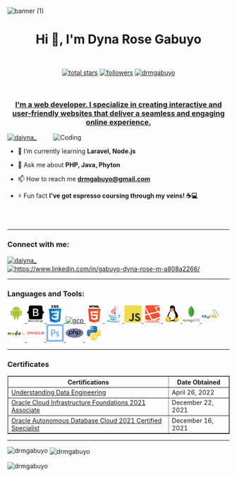 ![banner (1)](https://github.com/drmgabuyo/drmgabuyo/assets/147422759/6aa23acb-caf4-40e8-8e46-616a25ce8759)
<h1 align="center">Hi 👋, I'm Dyna Rose Gabuyo</h1>

<br/>

<!-- Social badges section -->

<p align="center">
  <a href="https://github.com/drmgabuyo?tab=stars">
    <img alt="total stars" title="Total stars on GitHub" src="https://custom-icon-badges.demolab.com/github/stars/drmgabuyo?color=55960c&style=for-the-badge&labelColor=488207&logo=star"/></a>
  <a href="https://github.com/drmgabuyo?tab=followers">
    <img alt="followers" title="Follow me on Github" src="https://custom-icon-badges.demolab.com/github/followers/drmgabuyo?color=236ad3&labelColor=1155ba&style=for-the-badge&logo=person-add&label=Follow&logoColor=white"/></a>

<a href="https://github.com/DenverCoder1/Simple-View-Counter">
  <img src="https://komarev.com/ghpvc/?username=drmgabuyo&label=Profile%20views&color=236ad3&labelColor=1155ba&style=for-the-badge&logo=person-add&label=Profile Views&logoColor=white" alt="drmgabuyo" /> 

 
</p>

<br/>


<h3 align="center">I'm a web developer. I specialize in creating interactive and user-friendly websites that deliver a seamless and engaging online experience.</h3>
<img align="right" alt="Coding" width="400" src="https://camo.githubusercontent.com/0f2df9c6430300192232520a10bc3f09066cee3c6f1205da8490ac2b1d69d9e5/68747470733a2f2f6d69722d73332d63646e2d63662e626568616e63652e6e65742f70726f6a6563745f6d6f64756c65732f646973702f3630313031343131363737303437352e363036386265666634363430612e676966">


<p align="left"> <a href="https://twitter.com/daiyna_" target="blank"><img src="https://img.shields.io/twitter/follow/daiyna_?logo=twitter&style=for-the-badge" alt="daiyna_" /></a> </p>

- 🌱 I’m currently learning **Laravel, Node.js**

- 💬 Ask me about **PHP, Java, Phyton**

- 📫 How to reach me **drmgabuyo@gmail.com**

- ⚡ Fun fact **I've got espresso coursing through my veins! ☕💻**

<br/>
<br/>
<hr/>
<h3 align="left">Connect with me:</h3>
<p align="left">
<a href="https://twitter.com/daiyna_" target="blank"><img align="center" src="https://raw.githubusercontent.com/rahuldkjain/github-profile-readme-generator/master/src/images/icons/Social/twitter.svg" alt="daiyna_" height="30" width="40" /></a>
<a href="https://linkedin.com/in/https://www.linkedin.com/in/gabuyo-dyna-rose-m-a808a2266/" target="blank"><img align="center" src="https://raw.githubusercontent.com/rahuldkjain/github-profile-readme-generator/master/src/images/icons/Social/linked-in-alt.svg" alt="https://www.linkedin.com/in/gabuyo-dyna-rose-m-a808a2266/" height="30" width="40" /></a>
</p>

<hr/>

<h3 align="left">Languages and Tools:</h3>
<p align="left"> <a href="https://developer.android.com" target="_blank" rel="noreferrer"> <img src="https://raw.githubusercontent.com/devicons/devicon/master/icons/android/android-original-wordmark.svg" alt="android" width="40" height="40"/> </a> <a href="https://getbootstrap.com" target="_blank" rel="noreferrer"> <img src="https://raw.githubusercontent.com/devicons/devicon/master/icons/bootstrap/bootstrap-plain-wordmark.svg" alt="bootstrap" width="40" height="40"/> </a> <a href="https://www.w3schools.com/css/" target="_blank" rel="noreferrer"> <img src="https://raw.githubusercontent.com/devicons/devicon/master/icons/css3/css3-original-wordmark.svg" alt="css3" width="40" height="40"/> </a> <a href="https://cloud.google.com" target="_blank" rel="noreferrer"> <img src="https://www.vectorlogo.zone/logos/google_cloud/google_cloud-icon.svg" alt="gcp" width="40" height="40"/> </a> <a href="https://www.w3.org/html/" target="_blank" rel="noreferrer"> <img src="https://raw.githubusercontent.com/devicons/devicon/master/icons/html5/html5-original-wordmark.svg" alt="html5" width="40" height="40"/> </a> <a href="https://www.java.com" target="_blank" rel="noreferrer"> <img src="https://raw.githubusercontent.com/devicons/devicon/master/icons/java/java-original.svg" alt="java" width="40" height="40"/> </a> <a href="https://developer.mozilla.org/en-US/docs/Web/JavaScript" target="_blank" rel="noreferrer"> <img src="https://raw.githubusercontent.com/devicons/devicon/master/icons/javascript/javascript-original.svg" alt="javascript" width="40" height="40"/> </a> <a href="https://laravel.com/" target="_blank" rel="noreferrer"> <img src="https://raw.githubusercontent.com/devicons/devicon/master/icons/laravel/laravel-plain-wordmark.svg" alt="laravel" width="40" height="40"/> </a> <a href="https://www.linux.org/" target="_blank" rel="noreferrer"> <img src="https://raw.githubusercontent.com/devicons/devicon/master/icons/linux/linux-original.svg" alt="linux" width="40" height="40"/> </a> <a href="https://www.mongodb.com/" target="_blank" rel="noreferrer"> <img src="https://raw.githubusercontent.com/devicons/devicon/master/icons/mongodb/mongodb-original-wordmark.svg" alt="mongodb" width="40" height="40"/> </a> <a href="https://www.mysql.com/" target="_blank" rel="noreferrer"> <img src="https://raw.githubusercontent.com/devicons/devicon/master/icons/mysql/mysql-original-wordmark.svg" alt="mysql" width="40" height="40"/> </a> <a href="https://nodejs.org" target="_blank" rel="noreferrer"> <img src="https://raw.githubusercontent.com/devicons/devicon/master/icons/nodejs/nodejs-original-wordmark.svg" alt="nodejs" width="40" height="40"/> </a> <a href="https://www.oracle.com/" target="_blank" rel="noreferrer"> <img src="https://raw.githubusercontent.com/devicons/devicon/master/icons/oracle/oracle-original.svg" alt="oracle" width="40" height="40"/> </a> <a href="https://www.photoshop.com/en" target="_blank" rel="noreferrer"> <img src="https://raw.githubusercontent.com/devicons/devicon/master/icons/photoshop/photoshop-line.svg" alt="photoshop" width="40" height="40"/> </a> <a href="https://www.php.net" target="_blank" rel="noreferrer"> <img src="https://raw.githubusercontent.com/devicons/devicon/master/icons/php/php-original.svg" alt="php" width="40" height="40"/> </a> <a href="https://www.python.org" target="_blank" rel="noreferrer"> <img src="https://raw.githubusercontent.com/devicons/devicon/master/icons/python/python-original.svg" alt="python" width="40" height="40"/> </a> </p>

<hr/>

<h3 align="left">Certificates</h3>

<table border="1">
        <tr>
            <th>Certifications</th>
            <th>Date Obtained</th>
        </tr>
        <tr>
            <td><a href="https://www.datacamp.com/statement-of-accomplishment/course/7b9ab150dd9cb839d2331304602ddf8fe116c092?share=true">Understanding Data Engineering</a></td>
            <td>April 26, 2022</td>
        </tr>
        <tr>
            <td><a href="https://catalog-education.oracle.com/pls/certview/sharebadge?id=E8AFF7F17586BE21C1F912BB93A354F388D3EE8B41328431A400C8D2F733A870">Oracle Cloud Infrastructure Foundations 2021 Associate</a></td>
            <td>December 22, 2021</td>
        </tr>
        <tr>
            <td><a href="https://catalog-education.oracle.com/pls/certview/sharebadge?id=CBA4000971F7D8033AF9E726BAAF2F0F719B4317B1EC2C148166379D2CB46E31">Oracle Autonomous Database Cloud 2021 Certified Specialist</a></td>
            <td>December 16, 2021</td>
        </tr>
    </table>



<hr/>



<p><img align="left" src="https://github-readme-stats.vercel.app/api/top-langs?username=drmgabuyo&show_icons=true&locale=en&layout=compact" alt="drmgabuyo" /></p>

<p>&nbsp;<img align="center" src="https://github-readme-stats.vercel.app/api?username=drmgabuyo&show_icons=true&locale=en" alt="drmgabuyo" /></p>

<p><img align="center" src="https://github-readme-streak-stats.herokuapp.com/?user=drmgabuyo&" alt="drmgabuyo" /></p>

